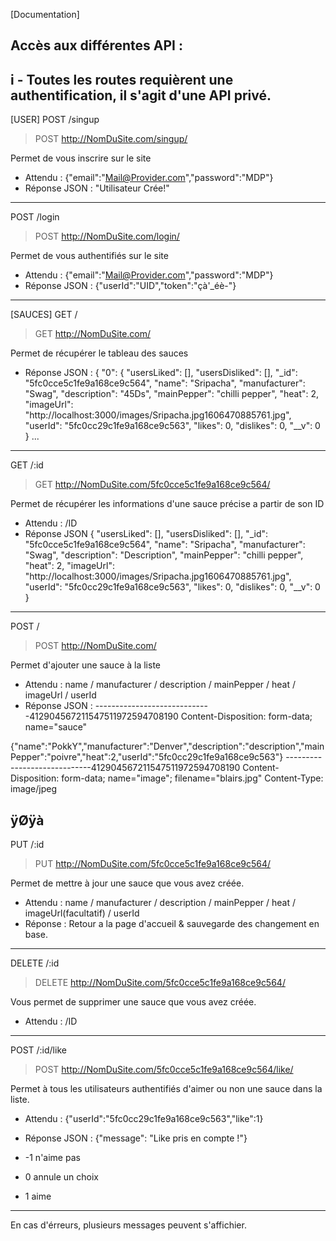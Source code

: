 [Documentation]

Accès aux différentes API :
---------------------------
i - Toutes les routes requièrent une authentification, il s'agit d'une API privé.
---------------------------

[USER]
POST /singup
> POST http://NomDuSite.com/singup/

Permet de vous inscrire sur le site
- Attendu : {"email":"Mail@Provider.com","password":"MDP"}
- Réponse JSON : "Utilisateur Crée!"
---------------------------

POST /login
> POST http://NomDuSite.com/login/

Permet de vous authentifiés sur le site
- Attendu : {"email":"Mail@Provider.com","password":"MDP"}
- Réponse JSON : {"userId":"UID","token":"çà'_éè-"}
---------------------------

[SAUCES]
GET /
> GET http://NomDuSite.com/

Permet de récupérer le tableau des sauces
- Réponse JSON : {
	"0": {
		"usersLiked": [],
		"usersDisliked": [],
		"_id": "5fc0cce5c1fe9a168ce9c564",
		"name": "Sripacha",
		"manufacturer": "Swag",
		"description": "45Ds",
		"mainPepper": "chilli pepper",
		"heat": 2,
		"imageUrl": "http://localhost:3000/images/Sripacha.jpg1606470885761.jpg",
		"userId": "5fc0cc29c1fe9a168ce9c563",
		"likes": 0,
		"dislikes": 0,
		"__v": 0
	} ...
---------------------------

GET /:id
> GET http://NomDuSite.com/5fc0cce5c1fe9a168ce9c564/

Permet de récupérer les informations d'une sauce précise a partir de son ID
- Attendu : /ID
- Réponse JSON {
	"usersLiked": [],
	"usersDisliked": [],
	"_id": "5fc0cce5c1fe9a168ce9c564",
	"name": "Sripacha",
	"manufacturer": "Swag",
	"description": "Description",
	"mainPepper": "chilli pepper",
	"heat": 2,
	"imageUrl": "http://localhost:3000/images/Sripacha.jpg1606470885761.jpg",
	"userId": "5fc0cc29c1fe9a168ce9c563",
	"likes": 0,
	"dislikes": 0,
	"__v": 0
}
---------------------------

POST /
> POST http://NomDuSite.com/

Permet d'ajouter une sauce à la liste
- Attendu : name / manufacturer / description / mainPepper / heat / imageUrl / userId
- Réponse JSON :
-----------------------------412904567211547511972594708190
Content-Disposition: form-data; name="sauce"

{"name":"PokkY","manufacturer":"Denver","description":"description","mainPepper":"poivre","heat":2,"userId":"5fc0cc29c1fe9a168ce9c563"}
-----------------------------412904567211547511972594708190
Content-Disposition: form-data; name="image"; filename="blairs.jpg"
Content-Type: image/jpeg

ÿØÿà
---------------------------

PUT /:id
> PUT http://NomDuSite.com/5fc0cce5c1fe9a168ce9c564/

Permet de mettre à jour une sauce que vous avez créée.
- Attendu : name / manufacturer / description / mainPepper / heat / imageUrl(facultatif) / userId
- Réponse : Retour a la page d'accueil & sauvegarde des changement en base.
---------------------------

DELETE /:id
> DELETE http://NomDuSite.com/5fc0cce5c1fe9a168ce9c564/

Vous permet de supprimer une sauce que vous avez créée.
- Attendu : /ID
---------------------------

POST /:id/like
> POST http://NomDuSite.com/5fc0cce5c1fe9a168ce9c564/like/

Permet à tous les utilisateurs authentifiés d'aimer ou non une sauce dans la liste.
- Attendu : {"userId":"5fc0cc29c1fe9a168ce9c563","like":1}
- Réponse JSON : {"message": "Like pris en compte !"}

- -1 n'aime pas
- 0 annule un choix
- 1 aime

---------------------------
En cas d'érreurs, plusieurs messages peuvent s'affichier.